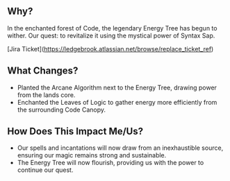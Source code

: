 ## Why?

In the enchanted forest of Code, the legendary Energy Tree has begun to wither.
Our quest: to revitalize it using the mystical power of Syntax Sap.

\[Jira Ticket\]\(https://ledgebrook.atlassian.net/browse/replace_ticket_ref)

## What Changes?

- Planted the Arcane Algorithm next to the Energy Tree, drawing power from the lands core.
- Enchanted the Leaves of Logic to gather energy more efficiently from the surrounding Code Canopy.

## How Does This Impact Me/Us?

- Our spells and incantations will now draw from an inexhaustible source, ensuring our magic remains strong and sustainable.
- The Energy Tree will now flourish, providing us with the power to continue our quest.
